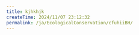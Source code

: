 ```yaml
---
title: kjhkhjk
createTime: 2024/11/07 23:12:32
permalink: /ja/EcologicalConservation/cfuhiiBH/
---
```

